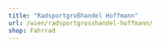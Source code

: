 ```yaml
---
title: "Radsportgroßhandel Hoffmann"
url: /wien/radsportgrosshandel-hoffmann/
shop: Fahrrad
---
```

